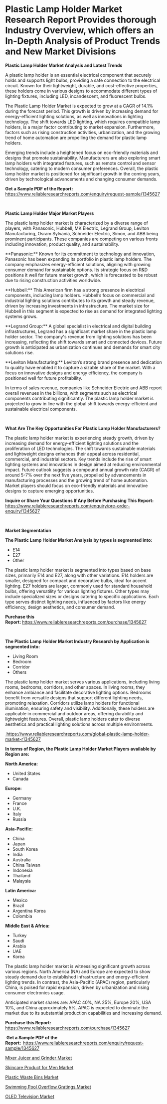 <p><h1>Plastic Lamp Holder Market Research Report Provides thorough Industry Overview, which offers an In-Depth Analysis of Product Trends and New Market Divisions</h1></p><p><strong>Plastic Lamp Holder Market Analysis and Latest Trends</strong></p>
<p><p>A plastic lamp holder is an essential electrical component that securely holds and supports light bulbs, providing a safe connection to the electrical circuit. Known for their lightweight, durable, and cost-effective properties, these holders come in various designs to accommodate different types of lighting fixtures, including LED, incandescent, and fluorescent bulbs.</p><p>The Plastic Lamp Holder Market is expected to grow at a CAGR of 14.1% during the forecast period. This growth is driven by increasing demand for energy-efficient lighting solutions, as well as innovations in lighting technology. The shift towards LED lighting, which requires compatible lamp holders, is a major factor contributing to market expansion. Furthermore, factors such as rising construction activities, urbanization, and the growing trend of home automation are propelling the demand for plastic lamp holders.</p><p>Emerging trends include a heightened focus on eco-friendly materials and designs that promote sustainability. Manufacturers are also exploring smart lamp holders with integrated features, such as remote control and sensor technology, catering to modern consumer preferences. Overall, the plastic lamp holder market is positioned for significant growth in the coming years, driven by technological advancements and changing consumer demands.</p></p>
<p><strong>Get a Sample PDF of the Report:&nbsp;</strong> <a href="https://www.reliableresearchreports.com/enquiry/request-sample/1345627?utm_campaign=32&utm_medium=2&utm_source=Github&utm_content=ia&utm_term=06022025&utm_id=plastic-lamp-holder">https://www.reliableresearchreports.com/enquiry/request-sample/1345627</a></p>
<p>&nbsp;</p>
<p><strong>Plastic Lamp Holder Major Market Players</strong></p>
<p><p>The plastic lamp holder market is characterized by a diverse range of players, with Panasonic, Hubbell, MK Electric, Legrand Group, Leviton Manufacturing, Osram Sylvania, Schneider Electric, Simon, and ABB being prominent participants. These companies are competing on various fronts including innovation, product quality, and sustainability.</p><p>**Panasonic:** Known for its commitment to technology and innovation, Panasonic has been expanding its portfolio in plastic lamp holders. The company emphasizes energy-efficient solutions, aligning with growing consumer demand for sustainable options. Its strategic focus on R&D positions it well for future market growth, which is forecasted to be robust due to rising construction activities worldwide.</p><p>**Hubbell:** This American firm has a strong presence in electrical components, including lamp holders. Hubbell’s focus on commercial and industrial lighting solutions contributes to its growth and steady revenue, driven by increasing investments in infrastructure. The market size for Hubbell in this segment is expected to rise as demand for integrated lighting systems grows.</p><p>**Legrand Group:** A global specialist in electrical and digital building infrastructures, Legrand has a significant market share in the plastic lamp holder sector. The company's revenue from lighting solutions has been increasing, reflecting the shift towards smart and connected devices. Future growth is anticipated as urbanization continues and demands for smart city solutions rise.</p><p>**Leviton Manufacturing:** Leviton’s strong brand presence and dedication to quality have enabled it to capture a sizable share of the market. With a focus on innovative designs and energy efficiency, the company is positioned well for future profitability.</p><p>In terms of sales revenue, companies like Schneider Electric and ABB report overall revenues in the billions, with segments such as electrical components contributing significantly. The plastic lamp holder market is projected to grow in line with the global shift towards energy-efficient and sustainable electrical components.</p></p>
<p>&nbsp;</p>
<p><strong>What Are The Key Opportunities For Plastic Lamp Holder Manufacturers?</strong></p>
<p><p>The plastic lamp holder market is experiencing steady growth, driven by increasing demand for energy-efficient lighting solutions and the proliferation of LED technologies. The shift towards sustainable materials and lightweight designs enhances their appeal across residential, commercial, and industrial sectors. Key trends include the rise of smart lighting systems and innovations in design aimed at reducing environmental impact. Future outlook suggests a compound annual growth rate (CAGR) of around 5-7% over the next five years, propelled by advancements in manufacturing processes and the growing trend of home automation. Market players should focus on eco-friendly materials and innovative designs to capture emerging opportunities.</p></p>
<p><strong>Inquire or Share Your Questions If Any Before Purchasing This Report:</strong> <a href="https://www.reliableresearchreports.com/enquiry/pre-order-enquiry/1345627?utm_campaign=32&utm_medium=2&utm_source=Github&utm_content=ia&utm_term=06022025&utm_id=plastic-lamp-holder">https://www.reliableresearchreports.com/enquiry/pre-order-enquiry/1345627</a></p>
<p>&nbsp;</p>
<p><strong>Market Segmentation</strong></p>
<p><strong>The Plastic Lamp Holder Market Analysis by types is segmented into:</strong></p>
<p><ul><li>E14</li><li>E27</li><li>Other</li></ul></p>
<p><p>The plastic lamp holder market is segmented into types based on base sizes, primarily E14 and E27, along with other variations. E14 holders are smaller, designed for compact and decorative bulbs, ideal for accent lighting. E27 holders are larger, commonly used for standard household bulbs, offering versatility for various lighting fixtures. Other types may include specialized sizes or designs catering to specific applications. Each type serves distinct lighting needs, influenced by factors like energy efficiency, design aesthetics, and consumer demand.</p></p>
<p><strong>Purchase this Report:&nbsp;</strong><a href="https://www.reliableresearchreports.com/purchase/1345627?utm_campaign=32&utm_medium=2&utm_source=Github&utm_content=ia&utm_term=06022025&utm_id=plastic-lamp-holder">https://www.reliableresearchreports.com/purchase/1345627</a></p>
<p>&nbsp;</p>
<p><strong>The Plastic Lamp Holder Market Industry Research by Application is segmented into:</strong></p>
<p><ul><li>Living Room</li><li>Bedroom</li><li>Corridor</li><li>Others</li></ul></p>
<p><p>The plastic lamp holder market serves various applications, including living rooms, bedrooms, corridors, and other spaces. In living rooms, they enhance ambiance and facilitate decorative lighting options. Bedrooms benefit from versatile designs that support different lighting needs, promoting relaxation. Corridors utilize lamp holders for functional illumination, ensuring safety and visibility. Additionally, these holders are applicable in commercial and outdoor areas, offering durability and lightweight features. Overall, plastic lamp holders cater to diverse aesthetics and practical lighting solutions across multiple environments.</p></p>
<p><a href="https://www.reliableresearchreports.com/global-plastic-lamp-holder-market-r1345627?utm_campaign=32&utm_medium=2&utm_source=Github&utm_content=ia&utm_term=06022025&utm_id=plastic-lamp-holder">&nbsp;https://www.reliableresearchreports.com/global-plastic-lamp-holder-market-r1345627</a></p>
<p><strong>In terms of Region, the Plastic Lamp Holder Market Players available by Region are:</strong></p>
<p>
    <p> <strong> North America: </strong>
        <ul>
            <li>United States</li>
            <li>Canada</li>
        </ul>
        </p> 
    <p> <strong> Europe: </strong>
        <ul>
            <li>Germany</li>
            <li>France</li>
            <li>U.K.</li>
            <li>Italy</li>
            <li>Russia</li>
        </ul>
        </p> 
    <p> <strong> Asia-Pacific: </strong>
        <ul>
            <li>China</li>
            <li>Japan</li>
            <li>South Korea</li>
            <li>India</li>
            <li>Australia</li>
            <li>China Taiwan</li>
            <li>Indonesia</li>
            <li>Thailand</li>
            <li>Malaysia</li>
        </ul>
        </p> 
    <p> <strong> Latin America: </strong>
        <ul>
            <li>Mexico</li>
            <li>Brazil</li>
            <li>Argentina Korea</li>
            <li>Colombia</li>
        </ul>
        </p> 
    <p> <strong> Middle East & Africa: </strong>
        <ul>
            <li>Turkey</li>
            <li>Saudi</li>
            <li>Arabia</li>
            <li>UAE</li>
            <li>Korea</li>
        </ul>
    </p>
    </p>
<p><p>The plastic lamp holder market is witnessing significant growth across various regions. North America (NA) and Europe are expected to show steady demand due to established infrastructure and energy-efficient lighting trends. In contrast, the Asia-Pacific (APAC) region, particularly China, is poised for rapid expansion, driven by urbanization and rising consumer electronics usage. </p><p>Anticipated market shares are: APAC 40%, NA 25%, Europe 20%, USA 10%, and China approximately 5%. APAC is expected to dominate the market due to its substantial production capabilities and increasing demand.</p></p>
<p><strong>Purchase this Report: </strong><a href="https://www.reliableresearchreports.com/purchase/1345627?utm_campaign=32&utm_medium=2&utm_source=Github&utm_content=ia&utm_term=06022025&utm_id=plastic-lamp-holder">https://www.reliableresearchreports.com/purchase/1345627</a></p>
<p>&nbsp;<strong>Get a Sample PDF of the Report:&nbsp;&nbsp;</strong><a href="https://www.reliableresearchreports.com/enquiry/request-sample/1345627?utm_campaign=32&utm_medium=2&utm_source=Github&utm_content=ia&utm_term=06022025&utm_id=plastic-lamp-holder">https://www.reliableresearchreports.com/enquiry/request-sample/1345627</a></p>
<p><strong></strong></p>
<p><p><a href="https://github.com/lynlynyusay/Market-Research-Report-List-1/blob/main/mixer-juicer-and-grinder-market.md?utm_campaign=32&utm_medium=2&utm_source=Github&utm_content=ia&utm_term=06022025&utm_id=plastic-lamp-holder">Mixer Juicer and Grinder Market</a></p><p><a href="https://github.com/akrachveslov/Market-Research-Report-List-1/blob/main/skincare-product-for-men-market.md?utm_campaign=32&utm_medium=2&utm_source=Github&utm_content=ia&utm_term=06022025&utm_id=plastic-lamp-holder">Skincare Product for Men Market</a></p><p><a href="https://github.com/tashipmhuiri/Market-Research-Report-List-1/blob/main/plastic-waste-bins-market.md?utm_campaign=32&utm_medium=2&utm_source=Github&utm_content=ia&utm_term=06022025&utm_id=plastic-lamp-holder">Plastic Waste Bins Market</a></p><p><a href="https://github.com/irfadac/Market-Research-Report-List-5/blob/main/swimming-pool-overflow-gratings-market.md?utm_campaign=32&utm_medium=2&utm_source=Github&utm_content=ia&utm_term=06022025&utm_id=plastic-lamp-holder">Swimming Pool Overflow Gratings Market</a></p><p><a href="https://github.com/balapopepi/Market-Research-Report-List-1/blob/main/oled-television-market.md?utm_campaign=32&utm_medium=2&utm_source=Github&utm_content=ia&utm_term=06022025&utm_id=plastic-lamp-holder">OLED Television Market</a></p></p>